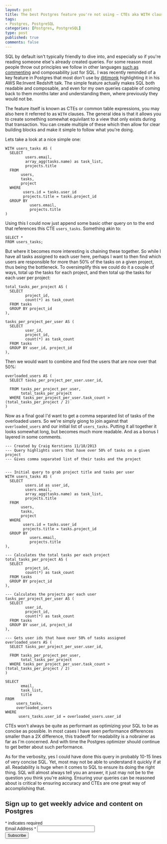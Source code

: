 ```yaml
--- 
layout: post
title: The best Postgres feature you're not using – CTEs aka WITH clauses
tags: 
- Postgres, PostgreSQL
categories: [Postgres, PostgreSQL]
type: post
published: true
comments: false
---
```


SQL by default isn't typically friendly to dive into, and especially so if you're reading someone else's already created queries. For some reason most people throw out principles we follow in other languages [such as commenting](http://www.craigkerstiens.com/2013/07/29/documenting-your-postgres-database/) and composability just for SQL. I was recently reminded of a key feature in Postgres that most don't use by [@timonk](http://www.twitter.com/timonk) highlighting it in his AWS Re:Invent Redshift talk. The simple feature actually makes SQL both readable and composable, and even for my own queries capable of coming back to them months later and understanding them, where previously they would not be.

The feature itself is known as CTEs or common table expressions, you may also here it referred to as `WITH` clauses. The general idea is that it allows you to create something somewhat equivilant to a view that only exists during that transaction. You can create multiple of these which then allow for clear building blocks and make it simple to follow what you're doing. 

<!--more-->

Lets take a look at a nice simple one:

    WITH users_tasks AS (
      SELECT 
             users.email,
             array_agg(tasks.name) as task_list,
             projects.title
      FROM
           users,
           tasks,
           project
      WHERE
            users.id = tasks.user_id
            projects.title = tasks.project_id
      GROUP BY
               users.email,
               projects.title
    )

Using this I could now just append some basic other query on to the end that references this CTE `users_tasks`. Something akin to:

    SELECT *
    FROM users_tasks;

But where it becomes more interesting is chaining these together. So while I have all tasks assigned to each user here, perhaps I want to then find which users are responsible for more than 50% of the tasks on a given project, thus being the bottleneck. To oversimplify this we could do it a couple of ways, total up the tasks for each project, and then total up the tasks for each user per project:

    total_tasks_per_project AS (
      SELECT 
             project_id,
             count(*) as task_count
      FROM tasks
      GROUP BY project_id
    ),

    tasks_per_project_per_user AS (
      SELECT 
             user_id,
             project_id,
             count(*) as task_count
      FROM tasks
      GROUP BY user_id, project_id
    ),

Then we would want to combine and find the users that are now over that 50%:

    overloaded_users AS (
      SELECT tasks_per_project_per_user.user_id,

      FROM tasks_per_project_per_user,
           total_tasks_per_project
      WHERE tasks_per_project_per_user.task_count > (total_tasks_per_project / 2)
    )

Now as a final goal I'd want to get a comma separated list of tasks of the overloaded users. So we're simply giong to join against that `overloaded_users` and our initial list of `users_tasks`. Putting it all together it looks somewhat long, but becomes much more readable. And as a bonus I layered in some comments.

    --- Created by Craig Kerstiens 11/18/2013
    --- Query highlights users that have over 50% of tasks on a given project
    --- Gives comma separated list of their tasks and the project


    --- Initial query to grab project title and tasks per user
    WITH users_tasks AS (
      SELECT 
             users.id as user_id,
             users.email,
             array_agg(tasks.name) as task_list,
             projects.title
      FROM
           users,
           tasks,
           project
      WHERE
            users.id = tasks.user_id
            projects.title = tasks.project_id
      GROUP BY
               users.email,
               projects.title
    ),
    
    --- Calculates the total tasks per each project
    total_tasks_per_project AS (
      SELECT 
             project_id,
             count(*) as task_count
      FROM tasks
      GROUP BY project_id
    ),

    --- Calculates the projects per each user
    tasks_per_project_per_user AS (
      SELECT 
             user_id,
             project_id,
             count(*) as task_count
      FROM tasks
      GROUP BY user_id, project_id
    ),

    --- Gets user ids that have over 50% of tasks assigned
    overloaded_users AS (
      SELECT tasks_per_project_per_user.user_id,

      FROM tasks_per_project_per_user,
           total_tasks_per_project
      WHERE tasks_per_project_per_user.task_count > (total_tasks_per_project / 2)
    )

    SELECT 
           email,
           task_list,
           title
    FROM 
         users_tasks,
         overloaded_users
    WHERE
          users_tasks.user_id = overloaded_users.user_id

CTEs won't always be quite as performant as optimizing your SQL to be as concise as possible. In most cases I have seen performance differences smaller than a 2X difference, this tradeoff for readability is a nobrainer as far as I'm concerned. And with time the Postgres optimizer should continue to get better about such performance. 

As for the verbosity, yes I could have done this query in probably 10-15 lines of very concise SQL. Yet, most may not be able to understand it quickly if at all. Readability is huge when it comes to SQL to ensure its doing the right thing. SQL will almost always tell you an answer, it just may not be to the question you think you're asking. Ensuring your queries can be reasoned about is critical to ensuring accuracy and CTEs are one great way of accomplishing that.

<!-- Begin MailChimp Signup Form -->
<link href="//cdn-images.mailchimp.com/embedcode/classic-081711.css" rel="stylesheet" type="text/css">
<style type="text/css">
  #mc_embed_signup{background:#fff; clear:left; font:14px Helvetica,Arial,sans-serif; }
  /* Add your own MailChimp form style overrides in your site stylesheet or in this style block.
     We recommend moving this block and the preceding CSS link to the HEAD of your HTML file. */
</style>
<div id="mc_embed_signup">
<form action="http://craigkerstiens.us5.list-manage.com/subscribe/post?u=0bb2ad96ec10236507971efdc&amp;id=dacc2c6d9a" method="post" id="mc-embedded-subscribe-form" name="mc-embedded-subscribe-form" class="validate" target="_blank" novalidate>
  <h2>Sign up to get weekly advice and content on Postgres</h2>
<div class="indicates-required"><span class="asterisk">*</span> indicates required</div>
<div class="mc-field-group">
  <label for="mce-EMAIL">Email Address  <span class="asterisk">*</span>
</label>
  <input type="email" value="" name="EMAIL" class="required email" id="mce-EMAIL">
</div>
  <div id="mce-responses" class="clear">
    <div class="response" id="mce-error-response" style="display:none"></div>
    <div class="response" id="mce-success-response" style="display:none"></div>
  </div>    <!-- real people should not fill this in and expect good things - do not remove this or risk form bot signups-->
    <div style="position: absolute; left: -5000px;"><input type="text" name="b_0bb2ad96ec10236507971efdc_dacc2c6d9a" tabindex="-1" value=""></div>
    <div class="clear"><input type="submit" value="Subscribe" name="subscribe" id="mc-embedded-subscribe" class="button"></div>
</form>
</div>
<script type="text/javascript">
var fnames = new Array();var ftypes = new Array();fnames[0]='EMAIL';ftypes[0]='email';
try {
    var jqueryLoaded=jQuery;
    jqueryLoaded=true;
} catch(err) {
    var jqueryLoaded=false;
}
var head= document.getElementsByTagName('head')[0];
if (!jqueryLoaded) {
    var script = document.createElement('script');
    script.type = 'text/javascript';
    script.src = '//ajax.googleapis.com/ajax/libs/jquery/1.4.4/jquery.min.js';
    head.appendChild(script);
    if (script.readyState && script.onload!==null){
        script.onreadystatechange= function () {
              if (this.readyState == 'complete') mce_preload_check();
        }    
    }
}

var err_style = '';
try{
    err_style = mc_custom_error_style;
} catch(e){
    err_style = '#mc_embed_signup input.mce_inline_error{border-color:#6B0505;} #mc_embed_signup div.mce_inline_error{margin: 0 0 1em 0; padding: 5px 10px; background-color:#6B0505; font-weight: bold; z-index: 1; color:#fff;}';
}
var head= document.getElementsByTagName('head')[0];
var style= document.createElement('style');
style.type= 'text/css';
if (style.styleSheet) {
  style.styleSheet.cssText = err_style;
} else {
  style.appendChild(document.createTextNode(err_style));
}
head.appendChild(style);
setTimeout('mce_preload_check();', 250);

var mce_preload_checks = 0;
function mce_preload_check(){
    if (mce_preload_checks>40) return;
    mce_preload_checks++;
    try {
        var jqueryLoaded=jQuery;
    } catch(err) {
        setTimeout('mce_preload_check();', 250);
        return;
    }
    var script = document.createElement('script');
    script.type = 'text/javascript';
    script.src = 'http://downloads.mailchimp.com/js/jquery.form-n-validate.js';
    head.appendChild(script);
    try {
        var validatorLoaded=jQuery("#fake-form").validate({});
    } catch(err) {
        setTimeout('mce_preload_check();', 250);
        return;
    }
    mce_init_form();
}
function mce_init_form(){
    jQuery(document).ready( function($) {
      var options = { errorClass: 'mce_inline_error', errorElement: 'div', onkeyup: function(){}, onfocusout:function(){}, onblur:function(){}  };
      var mce_validator = $("#mc-embedded-subscribe-form").validate(options);
      $("#mc-embedded-subscribe-form").unbind('submit');//remove the validator so we can get into beforeSubmit on the ajaxform, which then calls the validator
      options = { url: 'http://craigkerstiens.us5.list-manage.com/subscribe/post-json?u=0bb2ad96ec10236507971efdc&id=dacc2c6d9a&c=?', type: 'GET', dataType: 'json', contentType: "application/json; charset=utf-8",
                    beforeSubmit: function(){
                        $('#mce_tmp_error_msg').remove();
                        $('.datefield','#mc_embed_signup').each(
                            function(){
                                var txt = 'filled';
                                var fields = new Array();
                                var i = 0;
                                $(':text', this).each(
                                    function(){
                                        fields[i] = this;
                                        i++;
                                    });
                                $(':hidden', this).each(
                                    function(){
                                        var bday = false;
                                        if (fields.length == 2){
                                            bday = true;
                                            fields[2] = {'value':1970};//trick birthdays into having years
                                        }
                                      if ( fields[0].value=='MM' && fields[1].value=='DD' && (fields[2].value=='YYYY' || (bday && fields[2].value==1970) ) ){
                                        this.value = '';
                      } else if ( fields[0].value=='' && fields[1].value=='' && (fields[2].value=='' || (bday && fields[2].value==1970) ) ){
                                        this.value = '';
                      } else {
                          if (/\[day\]/.test(fields[0].name)){
                                              this.value = fields[1].value+'/'+fields[0].value+'/'+fields[2].value;                         
                          } else {
                                              this.value = fields[0].value+'/'+fields[1].value+'/'+fields[2].value;
                                          }
                                      }
                                    });
                            });
                        $('.phonefield-us','#mc_embed_signup').each(
                            function(){
                                var fields = new Array();
                                var i = 0;
                                $(':text', this).each(
                                    function(){
                                        fields[i] = this;
                                        i++;
                                    });
                                $(':hidden', this).each(
                                    function(){
                                        if ( fields[0].value.length != 3 || fields[1].value.length!=3 || fields[2].value.length!=4 ){
                                        this.value = '';
                      } else {
                          this.value = 'filled';
                                      }
                                    });
                            });
                        return mce_validator.form();
                    }, 
                    success: mce_success_cb
                };
      $('#mc-embedded-subscribe-form').ajaxForm(options);
      
      
    });
}
function mce_success_cb(resp){
    $('#mce-success-response').hide();
    $('#mce-error-response').hide();
    if (resp.result=="success"){
        $('#mce-'+resp.result+'-response').show();
        $('#mce-'+resp.result+'-response').html(resp.msg);
        $('#mc-embedded-subscribe-form').each(function(){
            this.reset();
      });
    } else {
        var index = -1;
        var msg;
        try {
            var parts = resp.msg.split(' - ',2);
            if (parts[1]==undefined){
                msg = resp.msg;
            } else {
                i = parseInt(parts[0]);
                if (i.toString() == parts[0]){
                    index = parts[0];
                    msg = parts[1];
                } else {
                    index = -1;
                    msg = resp.msg;
                }
            }
        } catch(e){
            index = -1;
            msg = resp.msg;
        }
        try{
            if (index== -1){
                $('#mce-'+resp.result+'-response').show();
                $('#mce-'+resp.result+'-response').html(msg);            
            } else {
                err_id = 'mce_tmp_error_msg';
                html = '<div id="'+err_id+'" style="'+err_style+'"> '+msg+'</div>';
                
                var input_id = '#mc_embed_signup';
                var f = $(input_id);
                if (ftypes[index]=='address'){
                    input_id = '#mce-'+fnames[index]+'-addr1';
                    f = $(input_id).parent().parent().get(0);
                } else if (ftypes[index]=='date'){
                    input_id = '#mce-'+fnames[index]+'-month';
                    f = $(input_id).parent().parent().get(0);
                } else {
                    input_id = '#mce-'+fnames[index];
                    f = $().parent(input_id).get(0);
                }
                if (f){
                    $(f).append(html);
                    $(input_id).focus();
                } else {
                    $('#mce-'+resp.result+'-response').show();
                    $('#mce-'+resp.result+'-response').html(msg);
                }
            }
        } catch(e){
            $('#mce-'+resp.result+'-response').show();
            $('#mce-'+resp.result+'-response').html(msg);
        }
    }
}

</script>
<!--End mc_embed_signup-->